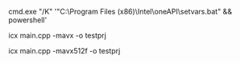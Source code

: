 cmd.exe "/K" '"C:\Program Files (x86)\Intel\oneAPI\setvars.bat" && powershell'

icx main.cpp -mavx -o testprj

icx main.cpp -mavx512f -o testprj